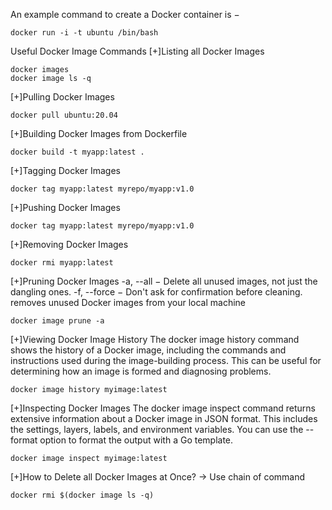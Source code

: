 An example command to create a Docker container is −

```
docker run -i -t ubuntu /bin/bash
```


Useful Docker Image Commands
[+]Listing all Docker Images
```
docker images
docker image ls -q
```

[+]Pulling Docker Images
```
docker pull ubuntu:20.04
```

[+]Building Docker Images from Dockerfile
```
docker build -t myapp:latest .
```

[+]Tagging Docker Images

```
docker tag myapp:latest myrepo/myapp:v1.0
```

[+]Pushing Docker Images
```
docker tag myapp:latest myrepo/myapp:v1.0
```

[+]Removing Docker Images
```
docker rmi myapp:latest
```


[+]Pruning Docker Images
-a, --all − Delete all unused images, not just the dangling ones.
-f, --force − Don't ask for confirmation before cleaning.
 removes unused Docker images from your local machine
```
docker image prune -a
```


[+]Viewing Docker Image History
The docker image history command shows the history of a Docker image, including the commands and instructions used during the image-building process. This can be useful for determining how an image is formed and diagnosing problems.
```
docker image history myimage:latest
```


[+]Inspecting Docker Images
The docker image inspect command returns extensive information about a Docker image in JSON format. This includes the settings, layers, labels, and environment variables. You can use the --format option to format the output with a Go template.
```
docker image inspect myimage:latest
```



[+]How to Delete all Docker Images at Once?
-> Use chain of command
```
docker rmi $(docker image ls -q)
```



